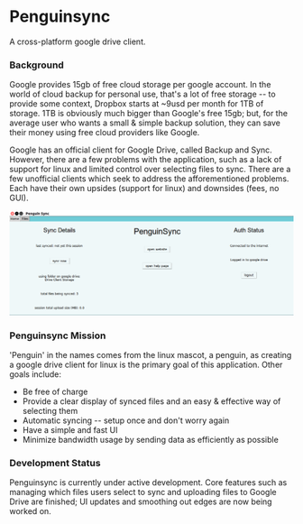 # Penguinsync

A cross-platform google drive client.

### Background
Google provides 15gb of free cloud storage per google account. In the world of cloud backup for personal use, that's a lot of free storage -- to provide some context, Dropbox starts at ~9usd per month for 1TB of storage. 1TB is obviously much bigger than Google's free 15gb;
but, for the average user who wants a small & simple backup solution, they can save their money using free cloud providers like Google.

Google has an official client for Google Drive, called Backup and Sync. However, there are a few problems with the application, such as a lack of support for linux and limited control over selecting files to sync. 
There are a few unofficial clients which seek to address the afforementioned problems. Each have their own upsides (support for linux) and downsides (fees, no GUI).


![screenshot](https://raw.githubusercontent.com/jonharrity/penguinsync/master/screenshot.png "Screenshot of program")


### Penguinsync Mission
'Penguin' in the names comes from the linux mascot, a penguin, as creating a google drive client for linux is the primary goal of this application. 
Other goals include:
* Be free of charge
* Provide a clear display of synced files and an easy & effective way of selecting them
* Automatic syncing -- setup once and don't worry again
* Have a simple and fast UI
* Minimize bandwidth usage by sending data as efficiently as possible

### Development Status
Penguinsync is currently under active development. Core features such as managing which files users select to sync and uploading files to Google Drive are finished; UI updates and smoothing out edges are now being worked on. 
